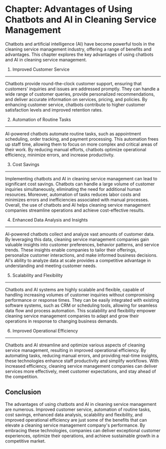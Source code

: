 Chapter: Advantages of Using Chatbots and AI in Cleaning Service Management
===========================================================================

Chatbots and artificial intelligence (AI) have become powerful tools in the cleaning service management industry, offering a range of benefits and advantages. This chapter explores the key advantages of using chatbots and AI in cleaning service management.

1. Improved Customer Service
----------------------------

Chatbots provide round-the-clock customer support, ensuring that customers' inquiries and issues are addressed promptly. They can handle a wide range of customer queries, provide personalized recommendations, and deliver accurate information on services, pricing, and policies. By enhancing customer service, chatbots contribute to higher customer satisfaction levels and improved retention rates.

2. Automation of Routine Tasks
------------------------------

AI-powered chatbots automate routine tasks, such as appointment scheduling, order tracking, and payment processing. This automation frees up staff time, allowing them to focus on more complex and critical areas of their work. By reducing manual efforts, chatbots optimize operational efficiency, minimize errors, and increase productivity.

3. Cost Savings
---------------

Implementing chatbots and AI in cleaning service management can lead to significant cost savings. Chatbots can handle a large volume of customer inquiries simultaneously, eliminating the need for additional human resources. Moreover, automation of tasks reduces labor costs and minimizes errors and inefficiencies associated with manual processes. Overall, the use of chatbots and AI helps cleaning service management companies streamline operations and achieve cost-effective results.

4. Enhanced Data Analysis and Insights
--------------------------------------

AI-powered chatbots collect and analyze vast amounts of customer data. By leveraging this data, cleaning service management companies gain valuable insights into customer preferences, behavior patterns, and service trends. These insights enable companies to tailor their offerings, personalize customer interactions, and make informed business decisions. AI's ability to analyze data at scale provides a competitive advantage in understanding and meeting customer needs.

5. Scalability and Flexibility
------------------------------

Chatbots and AI systems are highly scalable and flexible, capable of handling increasing volumes of customer inquiries without compromising performance or response times. They can be easily integrated with existing software systems, such as CRM or scheduling tools, allowing for seamless data flow and process automation. This scalability and flexibility empower cleaning service management companies to adapt and grow their operations in response to changing business demands.

6. Improved Operational Efficiency
----------------------------------

Chatbots and AI streamline and optimize various aspects of cleaning service management, resulting in improved operational efficiency. By automating tasks, reducing manual errors, and providing real-time insights, these technologies enhance staff productivity and simplify workflows. With increased efficiency, cleaning service management companies can deliver services more effectively, meet customer expectations, and stay ahead of the competition.

Conclusion
----------

The advantages of using chatbots and AI in cleaning service management are numerous. Improved customer service, automation of routine tasks, cost savings, enhanced data analysis, scalability and flexibility, and improved operational efficiency are just some of the benefits that can elevate a cleaning service management company's performance. By embracing these technologies, companies can deliver exceptional customer experiences, optimize their operations, and achieve sustainable growth in a competitive market.

